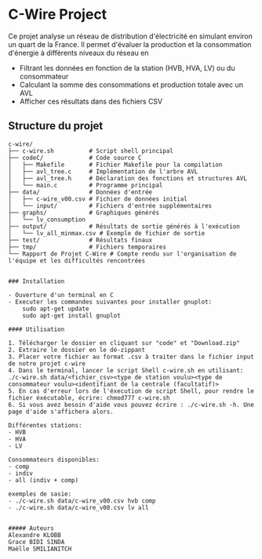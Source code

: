 # C-Wire Project

Ce projet analyse un réseau de distribution d'électricité en simulant environ un quart de la France. 
Il permet d'évaluer la production et la consommation d'énergie à différents niveaux du réseau en
- Filtrant les données en fonction de la station (HVB, HVA, LV) ou du consommateur
- Calculant la somme des consommations et production totale avec un AVL
- Afficher ces résultats dans des fichiers CSV

## Structure du projet

```
c-wire/
├── c-wire.sh          # Script shell principal
├── codeC/             # Code source C
│   ├── Makefile       # Fichier Makefile pour la compilation
│   ├── avl_tree.c     # Implémentation de l'arbre AVL
│   ├── avl_tree.h     # Déclaration des fonctions et structures AVL
│   └── main.c         # Programme principal
├── data/              # Données d'entrée
│   ├── c-wire_v00.csv # Fichier de données initial
│   └── input/         # Fichiers d'entrée supplémentaires
├── graphs/            # Graphiques générés
│   └── lv_consumption 
├── output/            # Résultats de sortie générés à l'exécution
│   └── lv_all_minmax.csv # Exemple de fichier de sortie
├── test/              # Résultats finaux
├── tmp/               # Fichiers temporaires
└── Rapport de Projet C-Wire # Compte rendu sur l'organisation de l'équipe et les difficultés rencontrées


### Installation

- Ouverture d'un terminal en C
- Executer les commandes suivantes pour installer gnuplot:
    sudo apt-get update
    sudo apt-get install gnuplot

#### Utilisation

1. Télécharger le dossier en cliquant sur "code" et "Download.zip"
2. Extraire le dossier en le dé-zippant
3. Placer votre fichier au format .csv à traiter dans le fichier input de notre projet c-wire
4. Dans le terminal, lancer le script Shell c-wire.sh en utilisant: 
./c-wire.sh data/<fichier_csv><type de station voulu><type de consommateur voulu><identifiant de la centrale (facultatif)>
5. En cas d'erreur lors de l'éxecution de script Shell, pour rendre le fichier éxécutable, écrire: chmod777 c-wire.sh
6. Si vous avez besoin d'aide vous pouvez écrire : ./c-wire.sh -h. Une page d'aide s'affichera alors.

Différentes stations:
- HVB
- HVA
- LV

Consommateurs disponibles:
- comp
- indiv
- all (indiv + comp)

exemples de sasie:
- ./c-wire.sh data/c-wire_v00.csv hvb comp
- ./c-wire.sh data/c-wire_v00.csv lv all


##### Auteurs
Alexandre KLOBB
Grace BIDI SINDA
Maëlle SMILIANITCH

